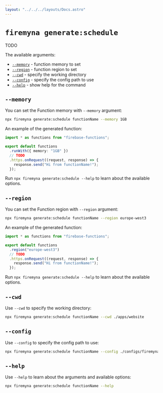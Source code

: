 ```yaml
---
layout: "../../../layouts/Docs.astro"
---
```


# `firemyna generate:schedule`

TODO

The available arguments:

- [`--memory`](#--memory) - function memory to set
- [`--region`](#--region) - function region to set
- [`--cwd`](#--cwd) - specify the working directory
- [`--config`](#--config) - specify the config path to use
- [`--help`](#--help) - show help for the command

## `--memory`

You can set the Function memory with `--memory` argument:

```bash
npx firemyna generate:schedule functionName --memory 1GB
```

An example of the generated function:

```ts
import * as functions from "firebase-functions";

export default functions
  .runWith({ memory: "1GB" })
  // TODO
  .https.onRequest((request, response) => {
    response.send("Hi from functionName!");
  });
```

Run `npx firemyna generate:schedule --help` to learn about the available options.

## `--region`

You can set the Function region with `--region` argument:

```bash
npx firemyna generate:schedule functionName --region europe-west3
```

An example of the generated function:

```ts
import * as functions from "firebase-functions";

export default functions
  .region("europe-west3")
  // TODO
  .https.onRequest((request, response) => {
    response.send("Hi from functionName!");
  });
```

Run `npx firemyna generate:schedule --help` to learn about the available options.

## `--cwd`

Use `--cwd` to specify the working directory:

```bash
npx firemyna generate:schedule functionName --cwd ./apps/website
```

## `--config`

Use `--config` to specify the config path to use:

```bash
npx firemyna generate:schedule functionName --config ./configs/firemyna.js
```

## `--help`

Use `--help` to learn about the arguments and available options:

```bash
npx firemyna generate:schedule functionName --help
```
